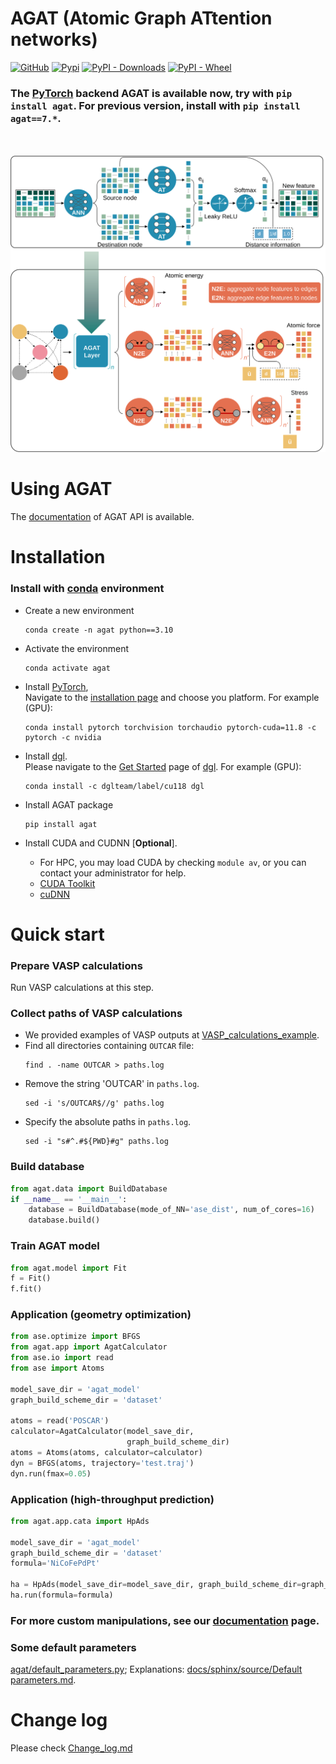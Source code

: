 
# AGAT (Atomic Graph ATtention networks)
[![GitHub](https://img.shields.io/github/license/jzhang-github/AGAT)](https://github.com/jzhang-github/AGAT/blob/main/LICENSE)
[![Pypi](https://img.shields.io/pypi/v/agat.svg)](https://pypi.org/project/agat/)
[![PyPI - Downloads](https://img.shields.io/pypi/dm/agat)](https://pypi.org/project/agat/)
[![PyPI - Wheel](https://img.shields.io/pypi/wheel/agat)](https://pypi.org/project/agat/)

<!--
[![Documentation Status](https://readthedocs.org/projects/agat/badge/?version=latest)](https://jzhang-github.github.io/AGAT/)
-->
 
 ### The [PyTorch](https://pytorch.org/) backend AGAT is available now, try with `pip install agat`. For previous version, install with `pip install agat==7.*`.
  <br>  <br>  ![Model architecture](files/architecture.svg)

# Using AGAT
The [documentation](https://jzhang-github.github.io/AGAT/) of AGAT API is available.

# Installation

### Install with [conda](https://conda.io/projects/conda/en/latest/user-guide/install/index.html) environment
- Create a new environment   
  ```console
  conda create -n agat python==3.10
  ```

- Activate the environment  
  ```console
  conda activate agat
  ```

- Install [PyTorch](https://pytorch.org/),   
  Navigate to the [installation page](https://pytorch.org/get-started/locally/#start-locally) and choose you platform.
  For example (GPU):
  ```console
  conda install pytorch torchvision torchaudio pytorch-cuda=11.8 -c pytorch -c nvidia
  ```

- Install [dgl](https://www.dgl.ai/).   
Please navigate to the [Get Started](https://www.dgl.ai/pages/start.html) page of [dgl](https://www.dgl.ai/). 
For example (GPU):  
  ```console
  conda install -c dglteam/label/cu118 dgl
  ```

- Install AGAT package  
  ```console
  pip install agat
  ```

- Install CUDA and CUDNN [**Optional**].
	- For HPC, you may load CUDA by checking `module av`, or you can contact your administrator for help.
	- [CUDA Toolkit](https://developer.nvidia.com/cuda-downloads)
	- [cuDNN](https://developer.nvidia.com/cudnn)

# Quick start
### Prepare VASP calculations
Run VASP calculations at this step.

### Collect paths of VASP calculations
- We provided examples of VASP outputs at [VASP_calculations_example](https://github.com/jzhang-github/AGAT/tree/v1.0.0/files/VASP_calculations_example).   
- Find all directories containing `OUTCAR` file:   
  ```
  find . -name OUTCAR > paths.log
  ```    
- Remove the string 'OUTCAR' in `paths.log`.   
  ```
  sed -i 's/OUTCAR$//g' paths.log
  ```   
- Specify the absolute paths in `paths.log`.   
  ```
  sed -i "s#^.#${PWD}#g" paths.log
  ``` 

### Build database
```python
from agat.data import BuildDatabase
if __name__ == '__main__':
    database = BuildDatabase(mode_of_NN='ase_dist', num_of_cores=16)
    database.build()
```

### Train AGAT model
```python
from agat.model import Fit
f = Fit()
f.fit()
```

### Application (geometry optimization)
```python
from ase.optimize import BFGS
from agat.app import AgatCalculator
from ase.io import read
from ase import Atoms

model_save_dir = 'agat_model'
graph_build_scheme_dir = 'dataset'

atoms = read('POSCAR')
calculator=AgatCalculator(model_save_dir,
                          graph_build_scheme_dir)
atoms = Atoms(atoms, calculator=calculator)
dyn = BFGS(atoms, trajectory='test.traj')
dyn.run(fmax=0.05)
```
### Application (high-throughput prediction)
```python
from agat.app.cata import HpAds

model_save_dir = 'agat_model'
graph_build_scheme_dir = 'dataset'
formula='NiCoFePdPt'

ha = HpAds(model_save_dir=model_save_dir, graph_build_scheme_dir=graph_build_scheme_dir)
ha.run(formula=formula)
```

### For more custom manipulations, see our [documentation](https://jzhang-github.github.io/AGAT/) page.

<!--
[![Documentation Status](https://readthedocs.org/projects/agat/badge/?version=latest)](https://jzhang-github.github.io/AGAT/)
-->


### Some default parameters
[agat/default_parameters.py](agat/default_parameters.py); Explanations: [docs/sphinx/source/Default parameters.md](https://github.com/jzhang-github/AGAT/blob/main/docs/sphinx/source/Default%20parameters.md).


# Change log  
Please check [Change_log.md](https://github.com/jzhang-github/AGAT/blob/main/Change_log.md)